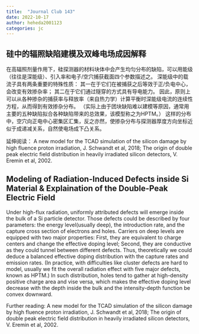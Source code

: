 ```yaml
---
title:  "Journal Club 143"
date: 2022-10-17
author: heheda2001123
categories: jc
---
```


## 硅中的辐照缺陷建模及双峰电场成因解释

在高辐照剂量作用下，硅探测器的材料块体中会产生均匀分布的缺陷，可以用能级（往往是深能级）、引入率和电子/空穴捕获截面四个参数描述之。
深能级中的载流子具有两条重要的特殊性质：
其一在于它们在被捕获之后等效于正/负电中心，会改变有效掺杂率；
其二在于它们通过隧穿的方式具有导电能力。
因此，原则上可以从各种掺杂的捕获率与释放率（来自热力学）计算平衡时深能级电流的连续性方程，从而得到有效掺杂分布。
（实际上由于团块缺陷难以建模等原因，通常用主要的五种缺陷拟合各种缺陷带来的总效果，该模型称之为HPTM。）
这样的分布中，空穴向正电中心密集区汇集，反之亦然，使掺杂分布与探测器厚度方向坐标近似于成递减关系，自然使电场成下凸关系。

延伸阅读：
A new model for the TCAD simulation of the silicon damage by high fluence proton irradiation, J. Schwandt et al, 2018;
The origin of double peak electric field distribution in heavily irradiated silicon detectors, V. Eremin et al, 2002.

## Modeling of Radiation-Induced Defects inside Si Material & Explaination of the Double-Peak Electric Field
 
Under high-flux radiation, uniformly attributed defects will emerge inside the bulk of a Si particle detector.
Those defects could be described by four parameters: the energy level(usually deep), the introduction rate, and the capture cross section of electrons and holes.
Carriers on deep levels are equipped with two major properties:
First, they are equivalent to charge centers and change the effective doping level;
Second, they are conductive as they could tunnel between different defects.
Thus, theoretically we could deduce a balanced effective doping distribution with the capture rates and emission rates.
(In practice, with difficulties like cluster defects are hard to model, usually we fit the overall radiation effect with five major defects, known as HPTM.)
In such distribution, holes tend to gather at high-density positive charge area and vise versa, which makes the effective doping level decrease with the depth inside the bulk and the intensity-depth function be convex downward.

Further reading: 
A new model for the TCAD simulation of the silicon damage by high fluence proton irradiation, J. Schwandt et al, 2018;
The origin of double peak electric field distribution in heavily irradiated silicon detectors, V. Eremin et al, 2002.
